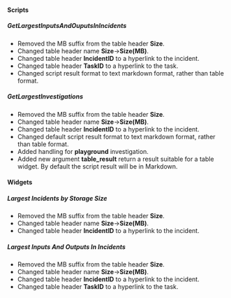 
#### Scripts
##### GetLargestInputsAndOuputsInIncidents
- Removed the MB suffix from the table header **Size**.
- Changed table header name **Size**->**Size(MB)**.
- Changed table header **IncidentID** to a hyperlink to the incident.
- Changed table header **TaskID** to a hyperlink to the task.
- Changed script result format to text markdown format, rather than table format.
##### GetLargestInvestigations
- Removed the MB suffix from the table header **Size**.
- Changed table header name **Size**->**Size(MB)**.
- Changed table header **IncidentID** to a hyperlink to the incident.
- Changed default script result format to text markdown format, rather than table format.
- Added handling for **playground** investigation.
- Added new argument **table_result** return a result suitable for a table widget. By default
    the script result will be in Markdown.

#### Widgets
##### Largest Incidents by Storage Size
- Removed the MB suffix from the table header **Size**.
- Changed table header name **Size**->**Size(MB)**.
- Changed table header **IncidentID** to a hyperlink to the incident.
##### Largest Inputs And Outputs In Incidents
- Removed the MB suffix from the table header **Size**.
- Changed table header name **Size**->**Size(MB)**.
- Changed table header **IncidentID** to a hyperlink to the incident.
- Changed table header **TaskID** to a hyperlink to the task.
